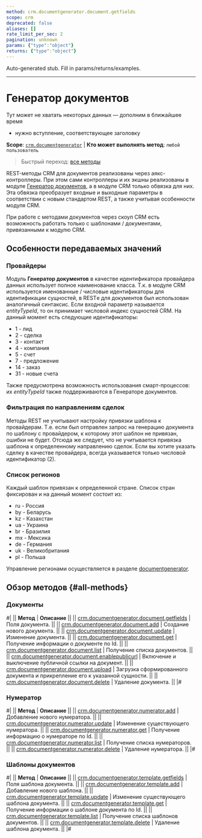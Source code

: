 ```yaml
---
method: crm.documentgenerator.document.getfields
scope: crm
deprecated: false
aliases: []
rate_limit_per_sec: 2
pagination: unknown
params: {"type":"object"}
returns: {"type":"object"}
---
```


Auto-generated stub. Fill in params/returns/examples.

---

# Генератор документов



Тут может не хватать некоторых данных — дополним в ближайшее время







- нужно вступление, соответствующее заголовку







**Scope**: [`crm.documentgenerator`](../../scopes/permissions.md) | **Кто может выполнять метод**: `любой пользователь`

> Быстрый переход: [все методы](#all-methods) 



REST-методы CRM для документов реализованы через аякс-контроллеры. При этом сами контроллеры и их экшны реализованы в модуле [Генератор документов](../document-generator/index.md), а в модуле CRM только обвязка для них. Эта обвязка преобразует входные и выходные параметры в соответствии с новым стандартом REST, а также учитывая особенности модуля CRM.

При работе с методами документов через скоуп CRM есть возможность работать только с шаблонами / документами, привязанными к модулю CRM.

## Особенности передаваемых значений

### Провайдеры

Модуль **Генератор документов** в качестве идентификатора провайдера данных использует полное наименование класса. Т.к. в модуле CRM используется именованные / числовые идентификаторы для идентификации сущностей, в RESTе для документов был использован аналогичный синтаксис. Если входной параметр называется *entityTypeId*, то он принимает числовой индекс сущностей CRM. На данный момент есть следующие идентификаторы:

- 1 - лид
- 2 - сделка
- 3 - контакт
- 4 - компания
- 5 - счет
- 7 - предложение
- 14 - заказ
- 31 - новые счета

Также предусмотрена возможность использования смарт-процессов: их *entityTypeId* также поддерживаются в Генераторе документов.

### Фильтрация по направлениям сделок

Методы REST не учитывают настройку привязки шаблона к провайдерам. Т.е. если был отправлен запрос на генерацию документа по шаблону с провайдером, к которому этот шаблон не привязан, ошибки не будет. Отсюда же следует, что не учитывается привязка шаблона к определенному направлению сделок. Если вы хотите указать сделку в качестве провайдера, всегда указывается только числовой идентификатор (2).

### Список регионов

Каждый шаблон привязан к определенной стране. Список стран фиксирован и на данный момент состоит из:

- ru - Россия
- by - Беларусь
- kz - Казахстан
- ua - Украина
- br - Бразилия
- mx - Мексика
- de - Германия
- uk - Великобритания
- pl - Польша

Управление регионами осуществляется в разделе [documentgenerator](../../document-generator/region/index.md).

## Обзор методов {#all-methods}

### Документы

#|
|| **Метод** | **Описание** ||
|| [crm.documentgenerator.document.getfields](./documents/crm-document-generator-document-get-fields.md) | Поля документа. ||
|| [crm.documentgenerator.document.add](./documents/crm-document-generator-document-add.md) | Создание нового документа. ||
|| [crm.documentgenerator.document.update](./documents/crm-document-generator-document-update.md) | Изменение документа. ||
|| [crm.documentgenerator.document.get](./documents/crm-document-generator-document-get.md) | Получение информации о документе по Id. ||
|| [crm.documentgenerator.document.list](./documents/crm-document-generator-document-list.md) | Получение списка документов. ||
|| [crm.documentgenerator.document.enablepublicurl](./documents/crm-document-generator-document-enable-public-url.md) | Включение и выключение публичной ссылки на документ. ||
|| [crm.documentgenerator.document.upload](./documents/crm-document-generator-document-upload.md) | Загрузка сформированного документа и прикрепление его к указанной сущности. ||
|| [crm.documentgenerator.document.delete](./documents/crm-document-generator-document-delete.md) | Удаление документа. ||
|#

### Нумератор

#|
|| **Метод** | **Описание** ||
|| [crm.documentgenerator.numerator.add](./numerator/crm-document-generator-numerator-add.md) | Добавление нового нумератора. ||
|| [crm.documentgenerator.numerator.update](./numerator/crm-document-generator-numerator-update.md) | Изменение существующего нумератора. ||
|| [crm.documentgenerator.numerator.get](./numerator/crm-document-generator-numerator-get.md) | Получение информацию о нумераторе по Id. ||
|| [crm.documentgenerator.numerator.list](./numerator/crm-document-generator-numerator-list.md) | Получение списка нумераторов. ||
|| [crm.documentgenerator.numerator.delete](./numerator/crm-document-generator-numerator-delete.md) | Удаление нумератора. ||
|#

### Шаблоны документов

#|
|| **Метод** | **Описание** ||
|| [crm.documentgenerator.template.getfields](./templates/crm-document-generator-template-get-fields.md) | Поля шаблона документа. ||
|| [crm.documentgenerator.template.add](./templates/crm-document-generator-template-add.md) | Добавление нового шаблона. ||
|| [crm.documentgenerator.template.update](./templates/crm-document-generator-template-update.md) | Изменение существующего шаблона документа. ||
|| [crm.documentgenerator.template.get](./templates/crm-document-generator-template-get.md) | Получение информации о шаблоне документа по Id. ||
|| [crm.documentgenerator.template.list](./templates/crm-document-generator-template-list.md) | Получение списка шаблонов документов. ||
|| [crm.documentgenerator.template.delete](./templates/crm-document-generator-template-delete.md) | Удаление шаблона документа. ||
|#
